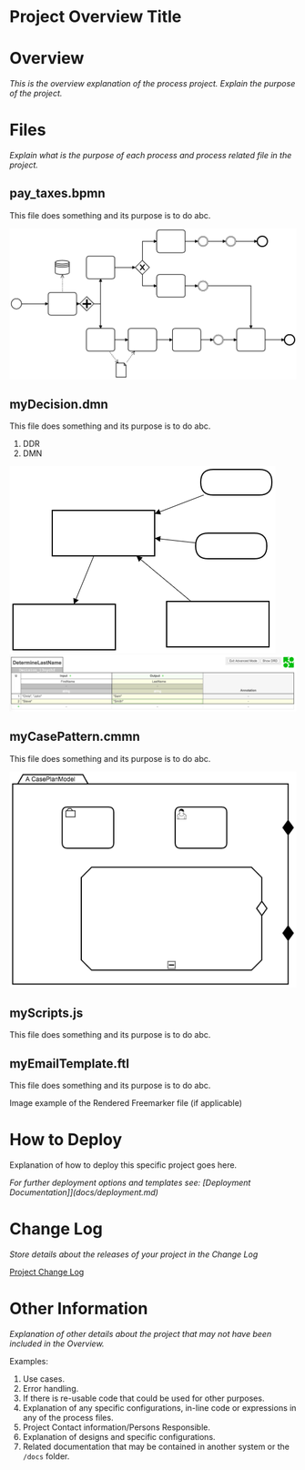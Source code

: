 # Project Overview Title

# Overview

*This is the overview explanation of the process project. Explain the purpose of the project.*

# Files

*Explain what is the purpose of each process and process related file in the project.*

## pay_taxes.bpmn

This file does something and its purpose is to do abc.

![pay_taxes BPMN File](docs/images/BPMN_image_example.png)

## myDecision.dmn

This file does something and its purpose is to do abc.

1. DDR
1. DMN

![myDecision DDR File](docs/images/DDR_image_example.png)
![myDecision DMN File](docs/images/DMN_image_example.png)

## myCasePattern.cmmn

This file does something and its purpose is to do abc.

![myCasePattern CMMN File](docs/images/CMMN_image_example.png)

## myScripts.js

This file does something and its purpose is to do abc.

## myEmailTemplate.ftl

This file does something and its purpose is to do abc.

Image example of the Rendered Freemarker file (if applicable)

# How to Deploy

Explanation of how to deploy this specific project goes here.

*For further deployment options and templates see: [Deployment Documentation]](docs/deployment.md)*

# Change Log

*Store details about the releases of your project in the Change Log*

[Project Change Log](CHANGELOG.md)

# Other Information

*Explanation of other details about the project that may not have been included in the Overview.*

Examples:

1. Use cases.
1. Error handling.
1. If there is re-usable code that could be used for other purposes.
1. Explanation of any specific configurations, in-line code or expressions in any of the process files.
1. Project Contact information/Persons Responsible.
1. Explanation of designs and specific configurations.
1. Related documentation that may be contained in another system or the `/docs` folder.
